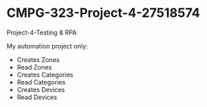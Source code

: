 # CMPG-323-Project-4-27518574
 Project-4-Testing & RPA
 
 My automation project only:
  - Creates Zones
  - Read Zones
  - Creates Categories
  - Read Categories
  - Creates Devices
  - Read Devices 
  